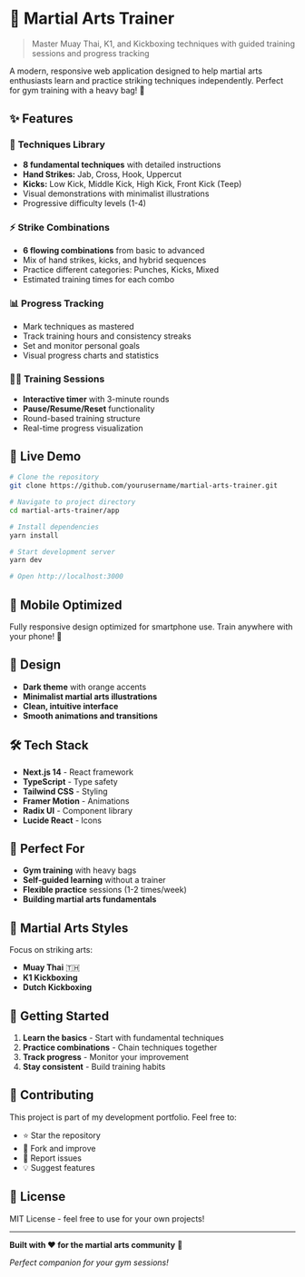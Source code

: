 # 🥊 Martial Arts Trainer

> Master Muay Thai, K1, and Kickboxing techniques with guided training sessions and progress tracking

A modern, responsive web application designed to help martial arts enthusiasts learn and practice striking techniques independently. Perfect for gym training with a heavy bag! 💪

## ✨ Features

### 🎯 **Techniques Library**
- **8 fundamental techniques** with detailed instructions
- **Hand Strikes:** Jab, Cross, Hook, Uppercut
- **Kicks:** Low Kick, Middle Kick, High Kick, Front Kick (Teep)
- Visual demonstrations with minimalist illustrations
- Progressive difficulty levels (1-4)

### ⚡ **Strike Combinations**
- **6 flowing combinations** from basic to advanced
- Mix of hand strikes, kicks, and hybrid sequences
- Practice different categories: Punches, Kicks, Mixed
- Estimated training times for each combo

### 📊 **Progress Tracking**
- Mark techniques as mastered
- Track training hours and consistency streaks  
- Set and monitor personal goals
- Visual progress charts and statistics

### 🏃‍♂️ **Training Sessions**
- **Interactive timer** with 3-minute rounds
- **Pause/Resume/Reset** functionality
- Round-based training structure
- Real-time progress visualization

## 🚀 Live Demo

```bash
# Clone the repository
git clone https://github.com/yourusername/martial-arts-trainer.git

# Navigate to project directory
cd martial-arts-trainer/app

# Install dependencies
yarn install

# Start development server
yarn dev

# Open http://localhost:3000
```

## 📱 Mobile Optimized

Fully responsive design optimized for smartphone use. Train anywhere with your phone! 📲

## 🎨 Design

- **Dark theme** with orange accents
- **Minimalist martial arts illustrations**
- **Clean, intuitive interface**
- **Smooth animations and transitions**

## 🛠️ Tech Stack

- **Next.js 14** - React framework
- **TypeScript** - Type safety
- **Tailwind CSS** - Styling
- **Framer Motion** - Animations
- **Radix UI** - Component library
- **Lucide React** - Icons

## 🎯 Perfect For

- **Gym training** with heavy bags
- **Self-guided learning** without a trainer
- **Flexible practice** sessions (1-2 times/week)
- **Building martial arts fundamentals**

## 🥋 Martial Arts Styles

Focus on striking arts:
- **Muay Thai** 🇹🇭
- **K1 Kickboxing** 
- **Dutch Kickboxing**

## 📝 Getting Started

1. **Learn the basics** - Start with fundamental techniques
2. **Practice combinations** - Chain techniques together
3. **Track progress** - Monitor your improvement
4. **Stay consistent** - Build training habits

## 🤝 Contributing

This project is part of my development portfolio. Feel free to:
- ⭐ Star the repository
- 🍴 Fork and improve
- 🐛 Report issues
- 💡 Suggest features

## 📄 License

MIT License - feel free to use for your own projects!

---

**Built with ❤️ for the martial arts community** 🥊

*Perfect companion for your gym sessions!*
